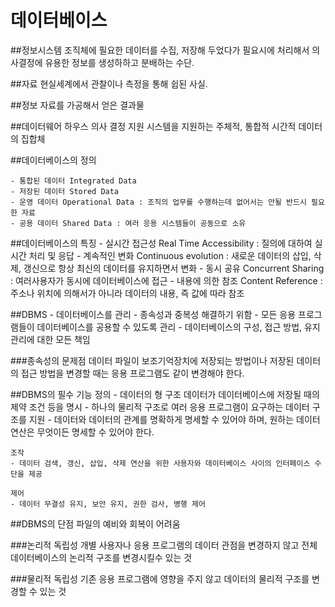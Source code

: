 # 데이터베이스


##정보시스템
	조직체에 필요한 데이터를 수집, 저장해 두었다가 필요시에 처리해서 의사결정에 유용한 정보를 생성하하고 분배하는 수단.
	
##자료
	현실세계에서 관찰이나 측정을 통해 쉽된 사실.
	
##정보
	자료를 가공해서 얻은 결과물

##데이터웨어 하우스
	의사 결정 지원 시스템을 지원하는 주체적, 통합적 시간적 데이터의 집합체

##데이터베이스의 정의

	- 통합된 데이터 Integrated Data
	- 저장된 데이터 Stored Data
	- 운영 데이터 Operational Data : 조직의 업무를 수행하는데 없어서는 안될 반드시 필요한 자료
	- 공용 데이터 Shared Data : 여러 응용 시스템들이 공동으로 소유

##데이터베이스의 특징
	- 실시간 접근성  Real Time Accessibility : 질의에 대하여 실시간 처리 및 응답
	- 계속적인 변화 Continuous evolution : 새로운 데이터의 삽입, 삭제, 갱신으로 항상 최신의 데이터를 										 유지하면서 변화
	- 동시 공유 Concurrent Sharing : 여러사용자가 동시에 데이터베이스에 접근
	- 내용에 의한 참조 Content Reference : 주소나 위치에 의해서가 아니라 데이터의 내용, 즉 값에 따라 참조
	
##DBMS
	- 데이터베이스를 관리
	- 종속성과 중복성 해결하기 위함
	- 모든 응용 프로그램들이 데이터베이스를 공용할 수 있도록 관리
	- 데이터베이스의 구성, 접근 방법, 유지관리에 대한 모든 책임

###종속성의 문제점
데이터 파일이 보조기억장치에 저장되는 방법이나 저장된 데이터의 접근 방법을 변경할 때는 응용 프로그램도 같이 변경해야 한다.

##DBMS의 필수 기능
	정의
	- 데이터의 형 구조 데이터가 데이터베이스에 저장될 때의 제약 조건 등을 명시
	- 하나의 물리적 구조로 여러 응용 프로그램이 요구하는 데이터 구조를 지원
	- 데이터와 데이터의 관계를 명확하게 명세할 수 있어야 하며, 원하는 데이터 연산은 무엇이든 명세할 수 있어야 한다.
	
	조작
	- 데이터 검색, 갱신, 삽입, 삭제 연산을 위한 사용자와 데이터베이스 사이의 인터페이스 수단을 제공
	
	제어
	- 데이터 무결성 유지, 보안 유지, 권한 검사, 병행 제어
	
	
##DBMS의 단점
	파일의 예비와 회복이 어려움
	
###논리적 독립성
개별 사용자나 응용 프로그램의 데이터 관점을 변경하지 않고 전체 데이터베이스의 논리적 구조를 변경시킬수 있는 것

###물리적 독립성
기존 응용 프로그램에 영향을 주지 않고 데이터의 물리적 구조를 변경할 수 있는 것

